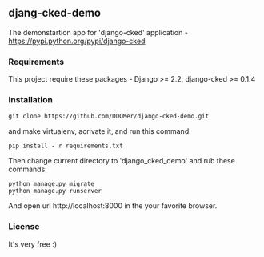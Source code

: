 ## djang-cked-demo

The demonstartion app for 'django-cked' application - https://pypi.python.org/pypi/django-cked

### Requirements

This project require these packages - Django >= 2.2, django-cked >= 0.1.4

### Installation

    git clone https://github.com/DOOMer/django-cked-demo.git
    
and make virtualenv, acrivate it, and run this command:

    pip install - r requirements.txt

Then change current directory to 'django_cked_demo' and rub these commands:
    
    python manage.py migrate
    python manage.py runserver
    
And open url http://localhost:8000 in the your favorite browser.

### License

It's very free :)